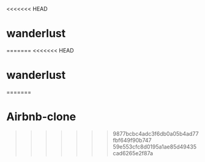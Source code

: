 <<<<<<< HEAD
# wanderlust
=======
<<<<<<< HEAD
# wanderlust
=======
# Airbnb-clone
>>>>>>> 9877bcbc4adc3f6db0a05b4ad77fbf649f90b747
>>>>>>> 59e553cfc8d0195a1ae85d49435cad6265e2f87a

